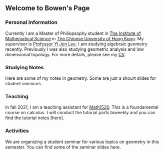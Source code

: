 ## Welcome to Bowen's Page

### Personal Information
Currently I am a Master of Philiopsophy student in [The Institute of Mathematical Science](http://www.ims.cuhk.edu.hk/) in [The Chinese University of Hong Kong](https://www.cuhk.edu.hk/chinese/index.html). My supervisor is [Professor Yi Jen Lee](https://www.math.cuhk.edu.hk/people/academic-staff/yjlee). I am studying algebraic geometry recently. Previously I was also studying geometric analysis and low dimensional topology. For more details, please see my [CV](https://drive.google.com/file/d/14scmplRmx3vVwiMnxwPpai2NSWY3WYTa/view?usp=sharing).

### Studying Notes
Here are some of my notes in geometry. Some are just a shourt slides for student seminars.

### Teaching
In fall 2021, I am a teaching assistant for  [Math1520](https://www.math.cuhk.edu.hk/course/2122/math1520ab). This is a foundamental course on calculus. I will conduct the tutorial parts biweekly and you can find the tutorial notes [here].

### Activities
We are organizing a student seminar for various topics on geometry in this semester. You can find some of the seminar slides here.


